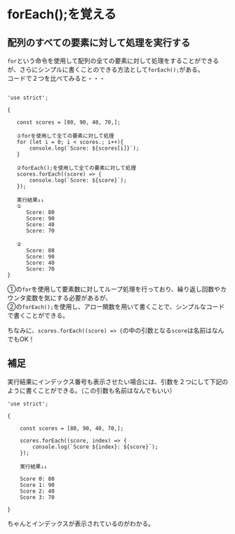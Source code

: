 # forEach();を覚える
## 配列のすべての要素に対して処理を実行する

`for`という命令を使用して配列の全ての要素に対して処理をすることができるが、さらにシンプルに書くことのできる方法として`forEach();`がある。  
コードで２つを比べてみると・・・  
 ```
 
 'use strict';

{
    
    const scores = [80, 90, 40, 70,];

    ①forを使用して全ての要素に対して処理
    for (let i = 0; i < scores.; i++){
        console.log(`Score: ${scores[i]}`);
    }

    ②forEach();を使用して全ての要素に対して処理
    scores.forEach((score) => {
        console.log(`Score: ${score}`);
    });
    
    実行結果↓↓
    ① 
       Score: 80
       Score: 90
       Score: 40
       Score: 70
    
    ②　
       Score: 80
       Score: 90
       Score: 40
       Score: 70
}

 ```
 
 ①の`for`を使用して要素数に対してループ処理を行っており、繰り返し回数やカウンタ変数を気にする必要があるが、  
 ②の`forEach();`を使用し、アロー関数を用いて書くことで、シンプルなコードで書くことができる。  
 
 ちなみに、`scores.forEach((score) => {`の中の引数となる`score`は名前はなんでもOK！



## 補足
実行結果にインデックス番号も表示させたい場合には、引数を２つにして下記のように書くことができる。（この引数も名前はなんでもいい）
```
'use strict';

{

    const scores = [80, 90, 40, 70,];

    scores.forEach((score, index) => {
        console.log(`Score ${index}: ${score}`);
    });
    
    実行結果↓↓
    
    Score 0: 80
    Score 1: 90
    Score 2: 40
    Score 3: 70
     
}
```

ちゃんとインデックスが表示されているのがわかる。

